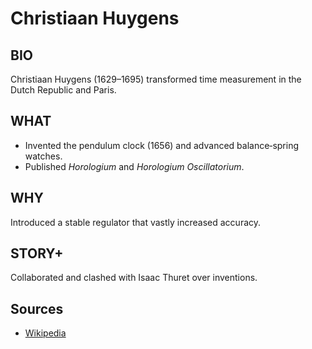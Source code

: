 # Christiaan Huygens

## BIO
Christiaan Huygens (1629–1695) transformed time measurement in the Dutch Republic and Paris.

## WHAT
- Invented the pendulum clock (1656) and advanced balance‑spring watches.
- Published *Horologium* and *Horologium Oscillatorium*.

## WHY
Introduced a stable regulator that vastly increased accuracy.

## STORY+
Collaborated and clashed with Isaac Thuret over inventions.

## Sources

- [Wikipedia](https://en.wikipedia.org/wiki/Christiaan_Huygens)
